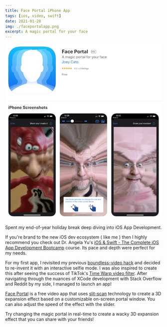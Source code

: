 ```yaml
---
title: Face Portal iPhone App
tags: [ios, video, swift]
date: 2021-01-28
img: ./faceportalapp.png
excerpt: A magic portal for your face
---
```


<img class="aligncenter" src="./faceportalapp.png" alt="" />

Spent my end-of-year holiday break deep diving into iOS App Development.

If you're brand to the new iOS dev ecosystem ( like me ) then I highly recommend you check out Dr. Angela Yu's [iOS & Swift - The Complete iOS App Development Bootcamp](https://www.udemy.com/course/ios-13-app-development-bootcamp/) course. Its pace and depth were perfect for my needs.

For my first app, I revisited my previous [boundless-video hack](/stuff/boundless-video) and decided to re-invent it with an interactive selfie mode. I was also inspired to create this after seeing the success of TikTok's [Time Warp video filter](https://www.insider.com/tiktok-time-warp-scan-filter-line-trends-how-to-2020-10). After navigating through the nuances of XCode development with Stack Overflow and Reddit by my side, I managed to launch an app!

[Face Portal](https://apps.apple.com/us/app/face-portal/id1550631768) is a free video app that uses [slit-scan](https://en.wikipedia.org/wiki/Slit-scan_photography) technology to create a 3D expansion effect based on a customizable on-screen portal window. You can also adjust the speed of the effect with the slider.

Try changing the magic portal in real-time to create a wacky 3D expansion effect that you can share with your friends!
